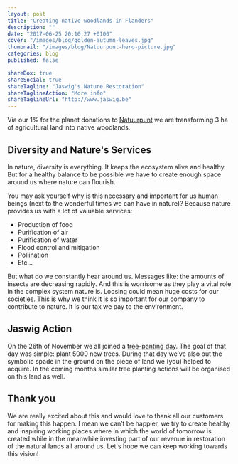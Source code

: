 ```yaml
---
layout: post
title: "Creating native woodlands in Flanders"
description: ""
date: "2017-06-25 20:10:27 +0100"
cover: "/images/blog/golden-autumn-leaves.jpg"
thumbnail: "/images/blog/Natuurpunt-hero-picture.jpg"
categories: blog
published: false

shareBox: true
shareSocial: true
shareTagline: "Jaswig's Nature Restoration"
shareTaglineAction: "More info"
shareTaglineUrl: "http://www.jaswig.be"
---
```


Via our 1% for the planet donations to [Natuurpunt](https://www.natuurpunt.be/) we are transforming 3 ha of agricultural land into native woodlands.

<!--more-->

## Diversity and Nature's Services

In nature, diversity is everything. It keeps the ecosystem alive and healthy. But for a healthy balance to be possible we have to create enough space around us where nature can flourish.

You may ask yourself why is this necessary and important for us human beings (next to the wonderful times we can have in nature)? Because nature provides us with a lot of valuable services:

* Production of food
* Purification of air
* Purification of water
* Flood control and mitigation
* Pollination
* Etc...

But what do we constantly hear around us. Messages like: the amounts of insects are decreasing rapidly. And this is worrisome as they play a vital role in the complex system nature is. Loosing could mean huge costs for our societies. This is why we think it is so important for our company to contribute to nature. It is our tax we pay to the environment.

## Jaswig Action

On the 26th of November we all joined a [tree-panting day](https://www.natuurpunt.be/agenda/boomplantdag-zottegem-kom-een-van-de-5000-bomen-mee-planten-24468). The goal of that day was simple: plant 5000 new trees. During that day we’ve also put the symbolic spade in the ground on the piece of land we (you) helped to acquire. In the coming months similar tree planting actions will be organised on this land as well.

## Thank you

We are really excited about this and would love to thank all our customers for making this happen. I mean we can’t be happier, we try to create healthy and inspiring working places where in which the world of tomorrow is created while in the meanwhile investing part of our revenue in restoration of the natural lands all around us. Let's hope we can keep working towards this vision!
